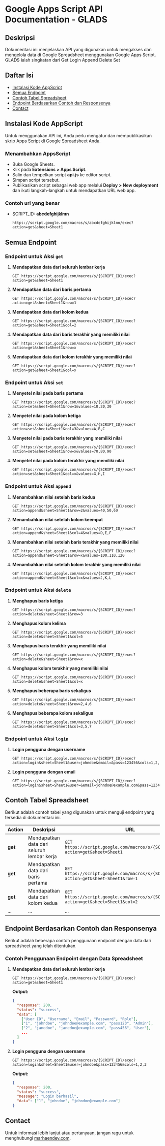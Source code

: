 # Google Apps Script API Documentation - GLADS

## Deskripsi
Dokumentasi ini menjelaskan API yang digunakan untuk mengakses dan mengelola data di Google Spreadsheet menggunakan Google Apps Script.
GLADS ialah singkatan dari 
Get Login Append Delete Set 
## Daftar Isi
- [Instalasi Kode AppScript](#instalasi-kode-appscript)
- [Semua Endpoint](#semua-endpoint)
- [Contoh Tabel Spreadsheet](#contoh-tabel-spreadsheet)
- [Endpoint Berdasarkan Contoh dan Responsenya](#endpoint-berdasarkan-contoh-dan-responsenya)
- [Contact](#contact)

## Instalasi Kode AppScript
Untuk menggunakan API ini, Anda perlu mengatur dan mempublikasikan skrip Apps Script di Google Spreadsheet Anda.
### Menambahkan AppsScript
- Buka Google Sheets.
- Klik pada **Extensions > Apps Script**.
- Salin dan tempelkan script **api.js** ke editor script.
- Simpan script tersebut.
- Publikasikan script sebagai web app melalui **Deploy > New deployment** dan ikuti langkah-langkah untuk mendapatkan URL web app.

### Contoh url yang benar
- SCRIPT_ID: **abcdefghijklmn**
  
    ```
    https://script.google.com/macros/s/abcdefghijklmn/exec?action=get&sheet=Sheet1
    ```

## Semua Endpoint

### Endpoint untuk Aksi `get`
1. **Mendapatkan data dari seluruh lembar kerja**
   ```
   GET https://script.google.com/macros/s/{SCRIPT_ID}/exec?action=get&sheet=Sheet1
   ```
   
2. **Mendapatkan data dari baris pertama**
   ```
   GET https://script.google.com/macros/s/{SCRIPT_ID}/exec?action=get&sheet=Sheet1&row=1
   ```

3. **Mendapatkan data dari kolom kedua**
   ```
   GET https://script.google.com/macros/s/{SCRIPT_ID}/exec?action=get&sheet=Sheet1&col=2
   ```

4. **Mendapatkan data dari baris terakhir yang memiliki nilai**
   ```
   GET https://script.google.com/macros/s/{SCRIPT_ID}/exec?action=get&sheet=Sheet1&row=x
   ```

5. **Mendapatkan data dari kolom terakhir yang memiliki nilai**
   ```
   GET https://script.google.com/macros/s/{SCRIPT_ID}/exec?action=get&sheet=Sheet1&col=x
   ```

### Endpoint untuk Aksi `set`
1. **Menyetel nilai pada baris pertama**
   ```
   GET https://script.google.com/macros/s/{SCRIPT_ID}/exec?action=set&sheet=Sheet1&row=1&values=10,20,30
   ```

2. **Menyetel nilai pada kolom ketiga**
   ```
   GET https://script.google.com/macros/s/{SCRIPT_ID}/exec?action=set&sheet=Sheet1&col=3&values=A,B,C
   ```

3. **Menyetel nilai pada baris terakhir yang memiliki nilai**
   ```
   GET https://script.google.com/macros/s/{SCRIPT_ID}/exec?action=set&sheet=Sheet1&row=x&values=70,80,90
   ```

4. **Menyetel nilai pada kolom terakhir yang memiliki nilai**
   ```
   GET https://script.google.com/macros/s/{SCRIPT_ID}/exec?action=set&sheet=Sheet1&col=x&values=G,H,I
   ```

### Endpoint untuk Aksi `append`
1. **Menambahkan nilai setelah baris kedua**
   ```
   GET https://script.google.com/macros/s/{SCRIPT_ID}/exec?action=append&sheet=Sheet1&row=2&values=40,50,60
   ```

2. **Menambahkan nilai setelah kolom keempat**
   ```
   GET https://script.google.com/macros/s/{SCRIPT_ID}/exec?action=append&sheet=Sheet1&col=4&values=D,E,F
   ```

3. **Menambahkan nilai setelah baris terakhir yang memiliki nilai**
   ```
   GET https://script.google.com/macros/s/{SCRIPT_ID}/exec?action=append&sheet=Sheet1&row=x&values=100,110,120
   ```

4. **Menambahkan nilai setelah kolom terakhir yang memiliki nilai**
   ```
   GET https://script.google.com/macros/s/{SCRIPT_ID}/exec?action=append&sheet=Sheet1&col=x&values=J,K,L
   ```

### Endpoint untuk Aksi `delete`
1. **Menghapus baris ketiga**
   ```
   GET https://script.google.com/macros/s/{SCRIPT_ID}/exec?action=delete&sheet=Sheet1&row=3
   ```

2. **Menghapus kolom kelima**
   ```
   GET https://script.google.com/macros/s/{SCRIPT_ID}/exec?action=delete&sheet=Sheet1&col=5
   ```

3. **Menghapus baris terakhir yang memiliki nilai**
   ```
   GET https://script.google.com/macros/s/{SCRIPT_ID}/exec?action=delete&sheet=Sheet1&row=x
   ```

4. **Menghapus kolom terakhir yang memiliki nilai**
   ```
   GET https://script.google.com/macros/s/{SCRIPT_ID}/exec?action=delete&sheet=Sheet1&col=x
   ```

5. **Menghapus beberapa baris sekaligus**
   ```
   GET https://script.google.com/macros/s/{SCRIPT_ID}/exec?action=delete&sheet=Sheet1&row=2,4,6
   ```

6. **Menghapus beberapa kolom sekaligus**
   ```
   GET https://script.google.com/macros/s/{SCRIPT_ID}/exec?action=delete&sheet=Sheet1&col=3,5,7
   ```

### Endpoint untuk Aksi `login`
1. **Login pengguna dengan username**
   ```
   GET https://script.google.com/macros/s/{SCRIPT_ID}/exec?action=login&sheet=Sheet1&user=johndoe&email=&pass=123456&cols=1,2,3
   ```

2. **Login pengguna dengan email**
   ```
   GET https://script.google.com/macros/s/{SCRIPT_ID}/exec?action=login&sheet=Sheet1&user=&email=johndoe@example.com&pass=123456&cols=1,2,3
   ```

## Contoh Tabel Spreadsheet
Berikut adalah contoh tabel yang digunakan untuk menguji endpoint yang tersedia di dokumentasi ini.

| Action   | Deskripsi                               | URL                                                 |
|----------|-----------------------------------------|-----------------------------------------------------|
| **get**  | Mendapatkan data dari seluruh lembar kerja | `GET https://script.google.com/macros/s/{SCRIPT_ID}/exec?action=get&sheet=Sheet1` |
| **get**  | Mendapatkan data dari baris pertama     | `GET https://script.google.com/macros/s/{SCRIPT_ID}/exec?action=get&sheet=Sheet1&row=1` |
| **get**  | Mendapatkan data dari kolom kedua       | `GET https://script.google.com/macros/s/{SCRIPT_ID}/exec?action=get&sheet=Sheet1&col=2` |
| ...      | ...                                     | ...                                                 |

## Endpoint Berdasarkan Contoh dan Responsenya
Berikut adalah beberapa contoh penggunaan endpoint dengan data dari spreadsheet yang telah ditentukan.

### Contoh Penggunaan Endpoint dengan Data Spreadsheet

1. **Mendapatkan data dari seluruh lembar kerja**
   ```plaintext
   GET https://script.google.com/macros/s/{SCRIPT_ID}/exec?action=get&sheet=Sheet1
   ```
   **Output:**
   ```json
   {
     "response": 200,
     "status": "success",
     "data": [
       ["User ID", "Username", "Email", "Password", "Role"],
       ["1", "johndoe", "johndoe@example.com", "pass123", "Admin"],
       ["2", "janedoe", "janedoe@example.com", "pass456", "User"],
       ...
     ]
   }
   ```

2. **Login pengguna dengan username**
   ```plaintext
   GET https://script.google.com/macros/s/{SCRIPT_ID}/exec?action=login&sheet=Sheet1&user=johndoe&pass=123456&cols=1,2,3
   ```
   **Output:**
   ```json
   {
     "response": 200,
     "status": "success",
     "message": "Login berhasil",
     "data": ["1", "johndoe", "johndoe@example.com"]
   }
   ```

## Contact
Untuk informasi lebih lanjut atau pertanyaan, jangan ragu untuk menghubungi [marhaendev.com](mailto:marhaendev.com).

